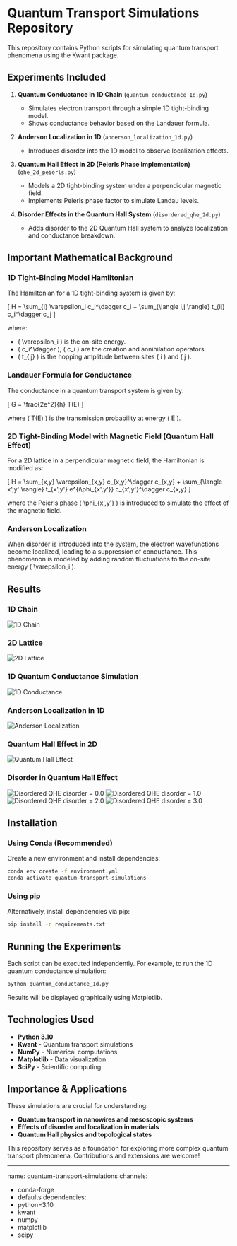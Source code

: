 # Quantum Transport Simulations Repository

This repository contains Python scripts for simulating quantum transport phenomena using the Kwant package.

## Experiments Included

1. **Quantum Conductance in 1D Chain** (`quantum_conductance_1d.py`)
   - Simulates electron transport through a simple 1D tight-binding model.
   - Shows conductance behavior based on the Landauer formula.

2. **Anderson Localization in 1D** (`anderson_localization_1d.py`)
   - Introduces disorder into the 1D model to observe localization effects.

3. **Quantum Hall Effect in 2D (Peierls Phase Implementation)** (`qhe_2d_peierls.py`)
   - Models a 2D tight-binding system under a perpendicular magnetic field.
   - Implements Peierls phase factor to simulate Landau levels.

4. **Disorder Effects in the Quantum Hall System** (`disordered_qhe_2d.py`)
   - Adds disorder to the 2D Quantum Hall system to analyze localization and conductance breakdown.

## Important Mathematical Background

### **1D Tight-Binding Model Hamiltonian**
The Hamiltonian for a 1D tight-binding system is given by:

\[
H = \sum_{i} \varepsilon_i c_i^\dagger c_i + \sum_{\langle i,j \rangle} t_{ij} c_i^\dagger c_j
\]

where:
- \( \varepsilon_i \) is the on-site energy.
- \( c_i^\dagger \), \( c_i \) are the creation and annihilation operators.
- \( t_{ij} \) is the hopping amplitude between sites \( i \) and \( j \).

### **Landauer Formula for Conductance**
The conductance in a quantum transport system is given by:

\[
G = \frac{2e^2}{h} T(E)
\]

where \( T(E) \) is the transmission probability at energy \( E \).

### **2D Tight-Binding Model with Magnetic Field (Quantum Hall Effect)**
For a 2D lattice in a perpendicular magnetic field, the Hamiltonian is modified as:

\[
H = \sum_{x,y} \varepsilon_{x,y} c_{x,y}^\dagger c_{x,y} + \sum_{\langle x',y' \rangle} t_{x',y'} e^{i\phi_{x',y'}} c_{x',y'}^\dagger c_{x,y}
\]

where the Peierls phase \( \phi_{x',y'} \) is introduced to simulate the effect of the magnetic field.

### **Anderson Localization**
When disorder is introduced into the system, the electron wavefunctions become localized, leading to a suppression of conductance. This phenomenon is modeled by adding random fluctuations to the on-site energy \( \varepsilon_i \).

## Results

### 1D Chain
![1D Chain](images/1d_chain.jpg)

### 2D Lattice
![2D Lattice](images/2d_lattice.jpg)

### 1D Quantum Conductance Simulation
![1D Conductance](images/1d_conductance.jpg)

### Anderson Localization in 1D
![Anderson Localization](images/anderson_localization.jpg)

### Quantum Hall Effect in 2D
![Quantum Hall Effect](images/qhe_disorder_0.jpg)

### Disorder in Quantum Hall Effect
![Disordered QHE disorder = 0.0](images/qhe_disorder_0.jpg)
![Disordered QHE disorder = 1.0](images/qhe_disorder_1.jpg)
![Disordered QHE disorder = 2.0](images/qhe_disorder_2.jpg)
![Disordered QHE disorder = 3.0](images/qhe_disorder_3.jpg)


## Installation

### Using Conda (Recommended)
Create a new environment and install dependencies:
```bash
conda env create -f environment.yml
conda activate quantum-transport-simulations
```

### Using pip
Alternatively, install dependencies via pip:
```bash
pip install -r requirements.txt
```

## Running the Experiments
Each script can be executed independently. For example, to run the 1D quantum conductance simulation:
```bash
python quantum_conductance_1d.py
```
Results will be displayed graphically using Matplotlib.

## Technologies Used
- **Python 3.10**
- **Kwant** - Quantum transport simulations
- **NumPy** - Numerical computations
- **Matplotlib** - Data visualization
- **SciPy** - Scientific computing

## Importance & Applications
These simulations are crucial for understanding:
- **Quantum transport in nanowires and mesoscopic systems**
- **Effects of disorder and localization in materials**
- **Quantum Hall physics and topological states**

This repository serves as a foundation for exploring more complex quantum transport phenomena. Contributions and extensions are welcome!

---

name: quantum-transport-simulations
channels:
  - conda-forge
  - defaults
dependencies:
  - python=3.10
  - kwant
  - numpy
  - matplotlib
  - scipy

